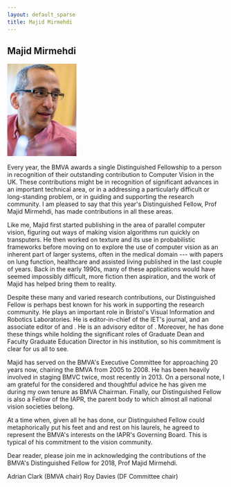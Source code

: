 ```yaml
---
layout: default_sparse
title: Majid Mirmehdi
---
```


## Majid Mirmehdi

![Majid Mirmehdi](2018-mirmehdi.jpg "Majid Mirmehdi")

Every year, the BMVA awards a single Distinguished Fellowship to a person in recognition of their outstanding contribution to Computer Vision in the UK. These contributions might be in recognition of significant advances in an important technical area, or in a addressing a particularly difficult or long-standing problem, or in guiding and supporting the research community. I am pleased to say that this year's Distinguished Fellow, Prof Majid Mirmehdi, has made contributions in all these areas.

Like me, Majid first started publishing in the area of parallel computer vision, figuring out ways of making vision algorithms run quickly on transputers. He then worked on texture and its use in probabilistic frameworks before moving on to explore the use of computer vision as an inherent part of larger systems, often in the medical domain --- with papers on lung function, healthcare and assisted living published in the last couple of years. Back in the early 1990s, many of these applications would have seemed impossibly difficult, more fiction then aspiration, and the work of Majid has helped bring them to reality.

Despite these many and varied research contributions, our Distinguished Fellow is perhaps best known for his work in supporting the research community. He plays an important role in Bristol's Visual Information and Robotics Laboratories. He is editor-in-chief of the IET's journal, and an associate editor of and . He is an advisory editor of . Moreover, he has done these things while holding the significant roles of Graduate Dean and Faculty Graduate Education Director in his institution, so his commitment is clear for us all to see.

Majid has served on the BMVA's Executive Committee for approaching 20 years now, chairing the BMVA from 2005 to 2008. He has been heavily involved in staging BMVC twice, most recently in 2013. On a personal note, I am grateful for the considered and thoughtful advice he has given me during my own tenure as BMVA Chairman. Finally, our Distinguished Fellow is also a Fellow of the IAPR, the parent body to which almost all national vision societies belong.

At a time when, given all he has done, our Distinguished Fellow could metaphorically put his feet and and rest on his laurels, he agreed to represent the BMVA's interests on the IAPR's Governing Board. This is typical of his commitment to the vision community.

Dear reader, please join me in acknowledging the contributions of the BMVA's Distinguished Fellow for 2018, Prof Majid Mirmehdi.

Adrian Clark (BMVA chair)
Roy Davies (DF Committee chair)
